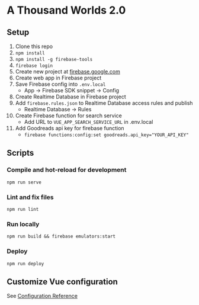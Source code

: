 # A Thousand Worlds 2.0

## Setup
1. Clone this repo
1. `npm install`
1. `npm install -g firebase-tools`
1. `firebase login`
1. Create new project at [firebase.google.com](http://firebase.google.com)
1. Create web app in Firebase project
1. Save Firebase config into `.env.local`
    - App → Firebase SDK snippet → Config
1. Create Realtime Database in Firebase project
1. Add `firebase.rules.json` to Realtime Database access rules and publish
    - Realtime Database → Rules
1. Create Firebase function for search service
    - Add URL to `VUE_APP_SEARCH_SERVICE_URL` in .env.local
1. Add Goodreads api key for firebase function
    - `firebase functions:config:set goodreads.api_key="YOUR_API_KEY"`

## Scripts

### Compile and hot-reload for development
```
npm run serve
```

### Lint and fix files
```
npm run lint
```

### Run locally
```
npm run build && firebase emulators:start
```

### Deploy
```
npm run deploy
```

## Customize Vue configuration
See [Configuration Reference](https://cli.vuejs.org/config/)
